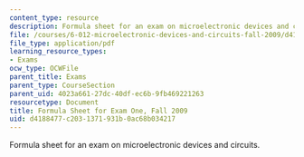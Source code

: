 ```yaml
---
content_type: resource
description: Formula sheet for an exam on microelectronic devices and circuits.
file: /courses/6-012-microelectronic-devices-and-circuits-fall-2009/d4188477c2031371931b0ac68b034217_MIT6_012F09_exam1_formula.pdf
file_type: application/pdf
learning_resource_types:
- Exams
ocw_type: OCWFile
parent_title: Exams
parent_type: CourseSection
parent_uid: 4023a661-27dc-40df-ec6b-9fb469221263
resourcetype: Document
title: Formula Sheet for Exam One, Fall 2009
uid: d4188477-c203-1371-931b-0ac68b034217
---
```

Formula sheet for an exam on microelectronic devices and circuits.

